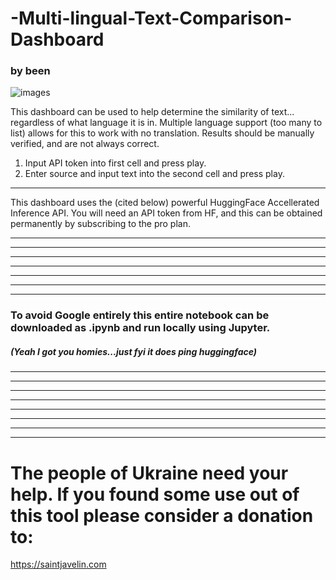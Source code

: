 # -Multi-lingual-Text-Comparison-Dashboard
### by been

![images](https://user-images.githubusercontent.com/93559326/188528796-649d71da-4557-4543-a84d-25c7ee9a663f.jpg)

This dashboard can be used to help determine the similarity of text... regardless of what language it is in. Multiple language support (too many to list) allows for this to work with no translation. Results should be manually verified, and are not always correct. 



1.   Input API token into first cell and press play. 
2.   Enter source and input text into the second cell and press play. 




---
This dashboard uses the (cited below) powerful HuggingFace Accellerated Inference API. You will need an API token from HF, and this can be obtained permanently by subscribing to the pro plan. 

---

---
---
---
---
---
---


### To avoid Google entirely this entire notebook can be downloaded as .ipynb and run locally using Jupyter. 

##### (Yeah I got you homies...just fyi it does ping huggingface)
---
---
---
---
---
---
---



---


# The people of Ukraine need your help. If you found some use out of this tool please consider a donation to:

https://saintjavelin.com

